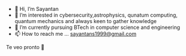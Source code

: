 - 👋 Hi, I’m Sayantan
- 👀 I’m interested in cybersecurity,astrophysics, qunatum computing, quantum mechanics and always keen to gather knowledge
- 🌱 I’m currently pursuing BTech in computer science and engineering
- 📫 How to reach me ...
sayantans1999@gmail.com

Te veo pronto 👀

<!---
Nonmalicious/Nonmalicious is a ✨ special ✨ repository because its `README.md` (this file) appears on your GitHub profile.
You can click the Preview link to take a look at your changes.
--->
